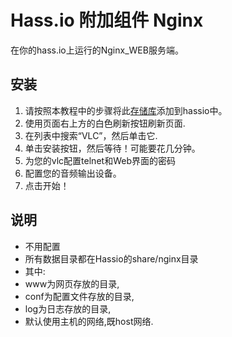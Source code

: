 # Hass.io 附加组件 Nginx

在你的hass.io上运行的Nginx_WEB服务端。

## 安装
1. 请按照本教程中的步骤将此[存储库](https://github.com/zxjrm/hassio-addons)添加到hassio中。
2. 使用页面右上方的白色刷新按钮刷新页面.
3. 在列表中搜索“VLC”，然后单击它.
4. 单击安装按钮，然后等待！可能要花几分钟。
5. 为您的vlc配置telnet和Web界面的密码
6. 配置您的音频输出设备。
7. 点击开始！

## 说明
* 不用配置
* 所有数据目录都在Hassio的share/nginx目录
* 其中:
* www为网页存放的目录,
* conf为配置文件存放的目录,
* log为日志存放的目录,
* 默认使用主机的网络,既host网络.


